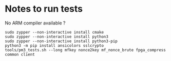 # Notes to run tests

No ARM compiler available ?

```
sudo zypper --non-interactive install cmake
sudo zypper --non-interactive install python3
sudo zypper --non-interactive install python3-pip
python3 -m pip install ansicolors sslcrypto
tools/pm3_tests.sh --long mfkey nonce2key mf_nonce_brute fpga_compress common client
```
